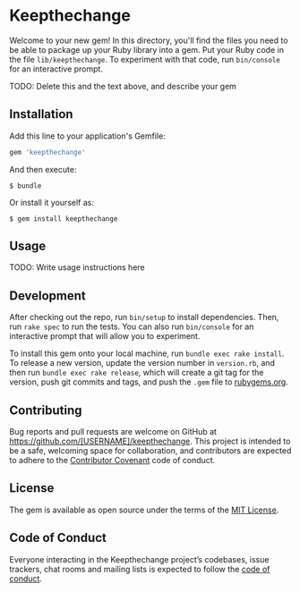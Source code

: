 # Keepthechange

Welcome to your new gem! In this directory, you'll find the files you need to be able to package up your Ruby library into a gem. Put your Ruby code in the file `lib/keepthechange`. To experiment with that code, run `bin/console` for an interactive prompt.

TODO: Delete this and the text above, and describe your gem

## Installation

Add this line to your application's Gemfile:

```ruby
gem 'keepthechange'
```

And then execute:

    $ bundle

Or install it yourself as:

    $ gem install keepthechange

## Usage

TODO: Write usage instructions here

## Development

After checking out the repo, run `bin/setup` to install dependencies. Then, run `rake spec` to run the tests. You can also run `bin/console` for an interactive prompt that will allow you to experiment.

To install this gem onto your local machine, run `bundle exec rake install`. To release a new version, update the version number in `version.rb`, and then run `bundle exec rake release`, which will create a git tag for the version, push git commits and tags, and push the `.gem` file to [rubygems.org](https://rubygems.org).

## Contributing

Bug reports and pull requests are welcome on GitHub at https://github.com/[USERNAME]/keepthechange. This project is intended to be a safe, welcoming space for collaboration, and contributors are expected to adhere to the [Contributor Covenant](http://contributor-covenant.org) code of conduct.

## License

The gem is available as open source under the terms of the [MIT License](http://opensource.org/licenses/MIT).

## Code of Conduct

Everyone interacting in the Keepthechange project’s codebases, issue trackers, chat rooms and mailing lists is expected to follow the [code of conduct](https://github.com/[USERNAME]/keepthechange/blob/master/CODE_OF_CONDUCT.md).
